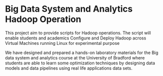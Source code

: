 Big Data System and Analytics Hadoop Operation
==============================================

This project aim to provide scripts for Hadoop operations. The script will enable students and academics Configure and Deploy Hadoop across Virtual Machines running Linux for experimental purpose

We have designed and prepared a hands-on laboratory materials for the Big data system and analytics course at the University of Bradford where students are able to learn some optimization techniques by designing data models and data pipelines using real life applications data sets. 

